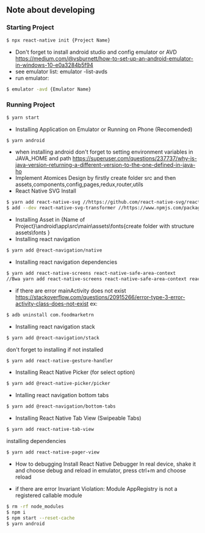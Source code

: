 ## Note about developing

### Starting Project

```sh
$ npx react-native init {Project Name}
```

- Don't forget to install android studio and config emulator or AVD https://medium.com/@vsburnett/how-to-set-up-an-android-emulator-in-windows-10-e0a3284b5f94
- see emulator list: emulator -list-avds
- run emulator:

```sh
$ emulator -avd {Emulator Name}
```

### Running Project

```sh
$ yarn start
```

- Installing Application on Emulator or Running on Phone (Recomended)

```sh
$ yarn android
```

- when installing android don't forget to setting environment variables in JAVA_HOME and path https://superuser.com/questions/237737/why-is-java-version-returning-a-different-version-to-the-one-defined-in-java-ho
- Implement Atomices Design by firstly create folder src and then assets,components,config,pages,redux,router,utils
- React Native SVG Install

```sh
$ yarn add react-native-svg //https://github.com/react-native-svg/react-native-svg
$ add --dev react-native-svg-transformer //https://www.npmjs.com/package/react-native-svg-transformer {--dev only build when on development}
```

- Installing Asset in {Name of Project}\android\app\src\main\assets\fonts{create folder with structure assets\fonts }
- Installing react navigation

```sh
$ yarn add @react-navigation/native
```

- Installing react navigation dependencies

```sh
$ yarn add react-native-screens react-native-safe-area-context
//Bwa yarn add react-native-screens react-native-safe-area-context react-native-reanimated react-native-gesture-handler @react-native-community/masked-view //
```

- if there are error mainActivity does not exist
  https://stackoverflow.com/questions/20915266/error-type-3-error-activity-class-does-not-exist
  ex:

```sh
$ adb uninstall com.foodmarketrn
```

- Installing react navigation stack

```sh
$ yarn add @react-navigation/stack
```

don't forget to installing if not installed

```sh
$ yarn add react-native-gesture-handler
```

- Installing React Native Picker (for select option)

```sh
$ yarn add @react-native-picker/picker
```

- Intalling react navigation bottom tabs

```sh
$ yarn add @react-navigation/bottom-tabs
```

- Installing React Native Tab View (Swipeable Tabs)

```sh
$ yarn add react-native-tab-view
```

installing dependencies

```sh
$ yarn add react-native-pager-view
```

- How to debugging
  Install React Native Debugger
  In real device, shake it and choose debug and reload
  in emulator, press ctrl+m and choose reload

- if there are error Invariant Violation: Module AppRegistry is not a registered callable module

```sh
$ rm -rf node_modules
$ npm i
$ npm start --reset-cache
$ yarn android
```
